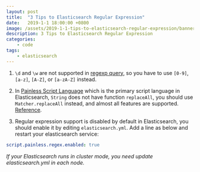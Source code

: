 ```yaml
---
layout: post
title:  "3 Tips to Elasticsearch Regular Expression"
date:   2019-1-1 18:00:00 +0800
image: /assets/2019-1-1-tips-to-elasticsearch-regular-expression/banner.jpg
description: 3 Tips to Elasticsearch Regular Expression
categories:
    - code
tags:
    - elasticsearch
---
```


1. `\d` and `\w` are not supported in [regexp query](https://www.elastic.co/guide/en/elasticsearch/reference/current/query-dsl-regexp-query.html#regexp-syntax), so you have to use `[0-9]`, `[a-z]`, `[A-Z]`, or `[a-zA-Z]` instead.

2. In [Painless Script Language](https://www.elastic.co/guide/en/elasticsearch/painless/current/index.html) which is the primary script language in Elasticsearch, `String` does not have function `replaceAll`, you should use `Matcher.replaceAll` instead, and almost all features are supported.
[Reference](https://www.elastic.co/guide/en/elasticsearch/painless/current/painless-examples.html).

3. Regular expression support is disabled by default in Elasticsearch, you should enable it by editing `elasticsearch.yml`. Add a line as below and restart your elasticsearch service:

```yaml
script.painless.regex.enabled: true
```

*If your Elasticsearch runs in cluster mode, you need update elasticsearch.yml in each node.*
